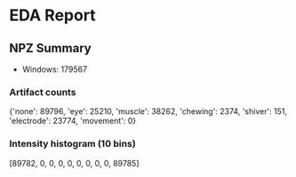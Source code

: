 # EDA Report

## NPZ Summary
- Windows: 179567

### Artifact counts
{'none': 89796, 'eye': 25210, 'muscle': 38262, 'chewing': 2374, 'shiver': 151, 'electrode': 23774, 'movement': 0}

### Intensity histogram (10 bins)
[89782, 0, 0, 0, 0, 0, 0, 0, 0, 89785]
